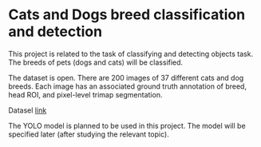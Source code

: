 # Cats and Dogs breed classification and detection 

This project is related to the task of classifying and detecting objects task. The breeds of pets (dogs and cats) will be classified.

The dataset is open. There are 200 images of 37 different cats and dog breeds. Each image has an associated ground truth annotation of breed, head ROI, and pixel-level trimap segmentation.

Datasel [link](https://academictorrents.com/details/b18bbd9ba03d50b0f7f479acc9f4228a408cecc1)

The YOLO model is planned to be used in this project. The model will be specified later (after studying the relevant topic).
